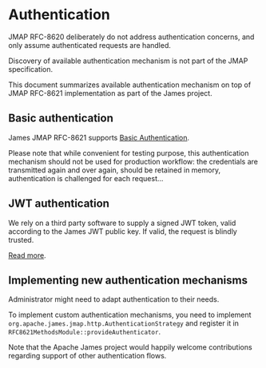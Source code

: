 # Authentication

JMAP RFC-8620 deliberately do not address authentication concerns, and only assume authenticated requests are handled.

Discovery of available authentication mechanism is not part of the JMAP specification.

This document summarizes available authentication mechanism on top of JMAP RFC-8621  implementation as part of the James
project.

## Basic authentication

James JMAP RFC-8621 supports [Basic Authentication](https://en.wikipedia.org/wiki/Basic_access_authentication).

Please note that while convenient for testing purpose, this authentication mechanism should not be used for production
workflow: the credentials are transmitted again and over again, should be retained in memory, authentication is
challenged for each request...

## JWT authentication

We rely on a third party software to supply a signed JWT token, valid according to the James JWT public key.
If valid, the request is blindly trusted.

[Read more](https://github.com/apache/james-project/blob/master/docs/modules/servers/pages/distributed/configure/jmap.adoc#generating-a-jwt-key-pair).

## Implementing new authentication mechanisms

Administrator might need to adapt authentication to their needs.

To implement custom authentication mechanisms, you need to implement `org.apache.james.jmap.http.AuthenticationStrategy`
and register it in `RFC8621MethodsModule::provideAuthenticator`.

Note that the Apache James project would happily welcome contributions regarding support of other authentication flows.